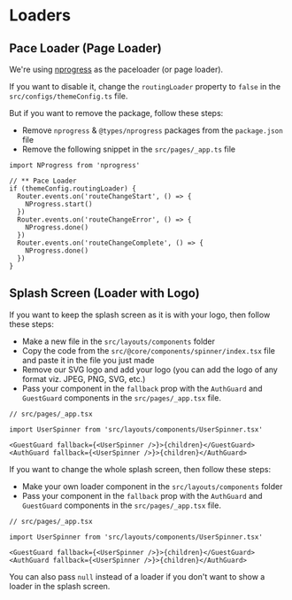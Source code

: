 # Loaders

## Pace Loader (Page Loader)

We're using [nprogress](https://github.com/rstacruz/nprogress) as the paceloader (or page loader).

If you want to disable it, change the `routingLoader` property to `false` in the `src/configs/themeConfig.ts` file.

But if you want to remove the package, follow these steps:

- Remove `nprogress` & `@types/nprogress` packages from the `package.json` file
- Remove the following snippet in the `src/pages/_app.ts` file

```tsx
import NProgress from 'nprogress'

// ** Pace Loader
if (themeConfig.routingLoader) {
  Router.events.on('routeChangeStart', () => {
    NProgress.start()
  })
  Router.events.on('routeChangeError', () => {
    NProgress.done()
  })
  Router.events.on('routeChangeComplete', () => {
    NProgress.done()
  })
}
```

## Splash Screen (Loader with Logo)

If you want to keep the splash screen as it is with your logo, then follow these steps:

- Make a new file in the `src/layouts/components` folder
- Copy the code from the `src/@core/components/spinner/index.tsx` file and paste it in the file you just made
- Remove our SVG logo and add your logo (you can add the logo of any format viz. JPEG, PNG, SVG, etc.)
- Pass your component in the `fallback` prop with the `AuthGuard` and `GuestGuard` components in the `src/pages/_app.tsx` file.

```tsx
// src/pages/_app.tsx

import UserSpinner from 'src/layouts/components/UserSpinner.tsx'

<GuestGuard fallback={<UserSpinner />}>{children}</GuestGuard>
<AuthGuard fallback={<UserSpinner />}>{children}</AuthGuard>
```

If you want to change the whole splash screen, then follow these steps:

- Make your own loader component in the `src/layouts/components` folder
- Pass your component in the `fallback` prop with the `AuthGuard` and `GuestGuard` components in the `src/pages/_app.tsx` file.

```tsx
// src/pages/_app.tsx

import UserSpinner from 'src/layouts/components/UserSpinner.tsx'

<GuestGuard fallback={<UserSpinner />}>{children}</GuestGuard>
<AuthGuard fallback={<UserSpinner />}>{children}</AuthGuard>
```

You can also pass `null` instead of a loader if you don't want to show a loader in the splash screen.
